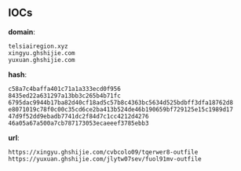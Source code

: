 
## IOCs

__domain__:

```text
telsiairegion.xyz
xingyu.ghshijie.com
yuxuan.ghshijie.com
```
__hash__:

```text
c58a7c4baffa401c71a1a333ecd0f956
8435ed22a631297a13bb3c265b4b71fc
6795dac9944b17ba82d40cf18ad5c57b8c4363bc5634d525bdbff3dfa18762d8
e8071019c78f0c00c35cd6ce2ba413b524de46b190659bf729125e15c1989d17
47d9f52dd9ebadb7741dc2f84d7c1cc4212d4276
46a05a67a500a7cb787173053ecaeeef3785ebb3
```
__url__:

```text
https://xingyu.ghshijie.com/cvbcolo09/tqerwer8-outfile
https://yuxuan.ghshijie.com/jlytw07sev/fuol91mv-outfile
```